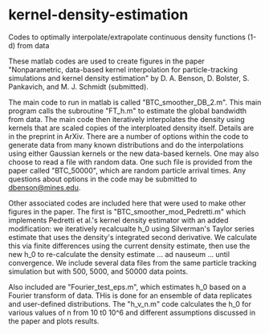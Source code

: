 # kernel-density-estimation
Codes to optimally interpolate/extrapolate continuous density functions (1-d) from data

These matlab codes are used to create figures in the paper "Nonparametric, data-based kernel interpolation for particle-tracking simulations and kernel density estimation" by D. A. Benson, D. Bolster, S. Pankavich, and M. J. Schmidt (submitted).

The main code to run in matlab is called "BTC_smoother_DB_2.m".  This main program calls the subroutine "FT_h.m" to estimate the global bandwidth from data.  The main code then iteratively interpolates the density using kernels that are scaled copies of the interploated density itself.  Details are in the preprint in ArXiv.  There are a number of options within the code to generate data from many known distributions and do the interpolations using either Gaussian kernels or the new data-based kernels.  One may also choose to read a file with random data.  One such file is provided from the paper called "BTC_50000", which are random particle arrival times. Any questions about options in the code may be submitted to dbenson@mines.edu.

Other associated codes are included here that were used to make other figures in the paper.  The first is "BTC_smoother_mod_Pedretti.m" which implements Pedretti et al.'s kernel density estimator with an added modification: we iteratively recalcualte h_0 using Silverman's Taylor series estimate that uses the density's integrated second derivative.  We calculate this via finite differences using the current density estimate, then use the new h_0 to re-calculate the density estimate ... ad nauseum ... until convergence.  We include several data files from the same particle tracking simulation but with 500, 5000, and 50000 data points.

Also included are "Fourier_test_eps.m", which estimates h_0 based on a Fourier transform of data.  THis is done for an ensemble of data replicates and user-defined distributions.  The "h_v_n.m" code calculates the h_0 for various values of n from 10 t0 10^6 and different assumptions discussed in the paper and plots results.
